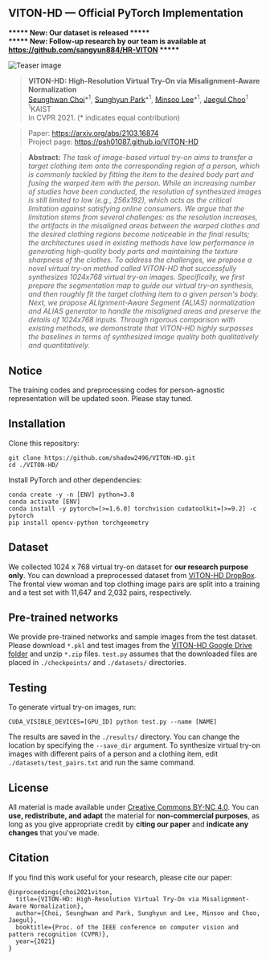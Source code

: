 ## VITON-HD &mdash; Official PyTorch Implementation

**\*\*\*\*\* New: Our dataset is released \*\*\*\*\***<br>
**\*\*\*\*\* New: Follow-up research by our team is available at https://github.com/sangyun884/HR-VITON \*\*\*\*\***<br>


![Teaser image](./assets/teaser.png)

> **VITON-HD: High-Resolution Virtual Try-On via Misalignment-Aware Normalization**<br>
> [Seunghwan Choi](https://github.com/shadow2496)\*<sup>1</sup>, [Sunghyun Park](https://psh01087.github.io)\*<sup>1</sup>, [Minsoo Lee](https://github.com/Minsoo2022)\*<sup>1</sup>, [Jaegul Choo](https://sites.google.com/site/jaegulchoo)<sup>1</sup><br>
> <sup>1</sup>KAIST<br>
> In CVPR 2021. (* indicates equal contribution)

> Paper: https://arxiv.org/abs/2103.16874<br>
> Project page: https://psh01087.github.io/VITON-HD

> **Abstract:** *The task of image-based virtual try-on aims to transfer a target clothing item onto the corresponding region of a person, which is commonly tackled by fitting the item to the desired body part and fusing the warped item with the person. While an increasing number of studies have been conducted, the resolution of synthesized images is still limited to low (e.g., 256x192), which acts as the critical limitation against satisfying online consumers. We argue that the limitation stems from several challenges: as the resolution increases, the artifacts in the misaligned areas between the warped clothes and the desired clothing regions become noticeable in the final results; the architectures used in existing methods have low performance in generating high-quality body parts and maintaining the texture sharpness of the clothes. To address the challenges, we propose a novel virtual try-on method called VITON-HD that successfully synthesizes 1024x768 virtual try-on images. Specifically, we first prepare the segmentation map to guide our virtual try-on synthesis, and then roughly fit the target clothing item to a given person's body. Next, we propose ALIgnment-Aware Segment (ALIAS) normalization and ALIAS generator to handle the misaligned areas and preserve the details of 1024x768 inputs. Through rigorous comparison with existing methods, we demonstrate that VITON-HD highly surpasses the baselines in terms of synthesized image quality both qualitatively and quantitatively.*

## Notice

The training codes and preprocessing codes for person-agnostic representation will be updated soon. Please stay tuned.

## Installation

Clone this repository:

```
git clone https://github.com/shadow2496/VITON-HD.git
cd ./VITON-HD/
```

Install PyTorch and other dependencies:

```
conda create -y -n [ENV] python=3.8
conda activate [ENV]
conda install -y pytorch=[>=1.6.0] torchvision cudatoolkit=[>=9.2] -c pytorch
pip install opencv-python torchgeometry
```

## Dataset

We collected 1024 x 768 virtual try-on dataset for **our research purpose only**.
You can download a preprocessed dataset from [VITON-HD DropBox](https://www.dropbox.com/s/10bfat0kg4si1bu/zalando-hd-resized.zip?dl=0).
The frontal view woman and top clothing image pairs are split into a training and a test set with 11,647 and 2,032 pairs, respectively. 


## Pre-trained networks

We provide pre-trained networks and sample images from the test dataset. Please download `*.pkl` and test images from the [VITON-HD Google Drive folder](https://drive.google.com/drive/folders/0B8kXrnobEVh9fnJHX3lCZzEtd20yUVAtTk5HdWk2OVV0RGl6YXc0NWhMOTlvb1FKX3Z1OUk?resourcekey=0-OIXHrDwCX8ChjypUbJo4fQ&usp=sharing) and unzip `*.zip` files. `test.py` assumes that the downloaded files are placed in `./checkpoints/` and `./datasets/` directories.

## Testing

To generate virtual try-on images, run:

```
CUDA_VISIBLE_DEVICES=[GPU_ID] python test.py --name [NAME]
```

The results are saved in the `./results/` directory. You can change the location by specifying the `--save_dir` argument. To synthesize virtual try-on images with different pairs of a person and a clothing item, edit `./datasets/test_pairs.txt` and run the same command.

## License

All material is made available under [Creative Commons BY-NC 4.0](https://creativecommons.org/licenses/by-nc/4.0/). You can **use, redistribute, and adapt** the material for **non-commercial purposes**, as long as you give appropriate credit by **citing our paper** and **indicate any changes** that you've made.

## Citation

If you find this work useful for your research, please cite our paper:

```
@inproceedings{choi2021viton,
  title={VITON-HD: High-Resolution Virtual Try-On via Misalignment-Aware Normalization},
  author={Choi, Seunghwan and Park, Sunghyun and Lee, Minsoo and Choo, Jaegul},
  booktitle={Proc. of the IEEE conference on computer vision and pattern recognition (CVPR)},
  year={2021}
}
```